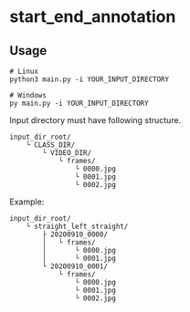 # start_end_annotation

## Usage
```
# Linux
python3 main.py -i YOUR_INPUT_DIRECTORY

# Windows
py main.py -i YOUR_INPUT_DIRECTORY
```

Input directory must have following structure.
```
input_dir_root/
    └ CLASS_DIR/
        └ VIDEO_DIR/
            └ frames/
                └ 0000.jpg
                └ 0001.jpg
                └ 0002.jpg
```

Example:
```
input_dir_root/
    └ straight_left_straight/
        ├ 20200910_0000/
        │   └ frames/
        │       └ 0000.jpg
        │       └ 0001.jpg
        └ 20200910_0001/
            └ frames/
                └ 0000.jpg
                └ 0001.jpg
                └ 0002.jpg
```
